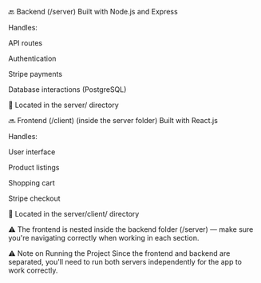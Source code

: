 🔙 Backend (/server)
Built with Node.js and Express

Handles:

API routes

Authentication

Stripe payments

Database interactions (PostgreSQL)

📂 Located in the server/ directory

🔜 Frontend (/client) (inside the server folder)
Built with React.js

Handles:

User interface

Product listings

Shopping cart

Stripe checkout

📂 Located in the server/client/ directory

⚠️ The frontend is nested inside the backend folder (/server) — make sure you're navigating correctly when working in each section.

⚠️ Note on Running the Project
Since the frontend and backend are separated, you'll need to run both servers independently for the app to work correctly.
